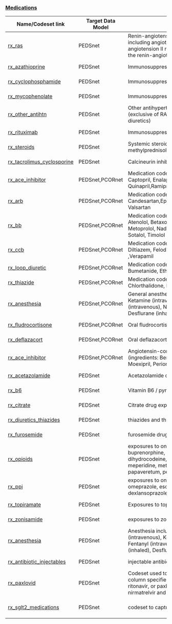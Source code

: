 

### [Medications](https://pedsnet.github.io/Variable-Dictionary/pages/medication_codesets.html)


| Name/Codeset link | Target Data Model | Description | Vocabularies | Last Updated | Primary Developer | Status | Metadata |
|-------------------|-------------------|-------------|--------------|--------------|-------------------|--------|-------|
|[rx_ras](https://github.com/PEDSnet/Variable-Dictionary/blob/main/drug/rx_ras.csv)|PEDSnet|Renin-angiotensin-aldosterone system blocking medications including angiotension-converting enzyme (ACE) inhibitors, angiotension II receptor blockers (ARBs), and other agents acting on the renin-angiotension system|NA|2021-03-01|Levon Utidjian|NA||
|[rx_azathioprine](https://github.com/PEDSnet/Variable-Dictionary/blob/main/drug/rx_azathioprine.csv)|PEDSnet|Immunosuppressive medication azathioprine|NA|2019-11-01|Hanieh Razzaghi|NA||
|[rx_cyclophosphamide](https://github.com/PEDSnet/Variable-Dictionary/blob/main/drug/rx_cyclophosphamide.csv)|PEDSnet|Immunosuppressive medication cyclophosphamide|NA|2019-11-01|Hanieh Razzaghi|NA||
|[rx_mycophenolate](https://github.com/PEDSnet/Variable-Dictionary/blob/main/drug/rx_mycophenolate.csv)|PEDSnet|Immunosuppressive medication mycophenolate|NA|2019-11-01|Hanieh Razzaghi|NA||
|[rx_other_antihtn](https://github.com/PEDSnet/Variable-Dictionary/blob/main/drug/rx_other_antihtn.csv)|PEDSnet|Other antihypertensive medications not otherwise classified (exclusive of RAS blockers, calcium channel blockers, beta blockers, diuretics)|NA|2021-03-01|Levon Utidjian|NA||
|[rx_rituximab](https://github.com/PEDSnet/Variable-Dictionary/blob/main/drug/rx_rituximab.csv)|PEDSnet|Immunosuppressive medication rituximab|NA|2019-11-01|Hanieh Razzaghi|NA||
|[rx_steroids](https://github.com/PEDSnet/Variable-Dictionary/blob/main/drug/rx_steroids.csv)|PEDSnet|Systemic steroids including prednisone, prednisolone, and methylprednisolone|NA|2019-11-01|Hanieh Razzaghi|NA||
|[rx_tacrolimus_cyclosporine](https://github.com/PEDSnet/Variable-Dictionary/blob/main/drug/rx_tacrolimus_cyclosporine.csv)|PEDSnet|Calcineurin inhibitors tacrolimus cyclosporine|NA|2019-11-01|Hanieh Razzaghi|NA||
|[rx_ace_inhibitor](https://github.com/PEDSnet/Variable-Dictionary/blob/main/drug/rx_ace_inhibitor.csv)|PEDSnet,PCORnet|Medication codeset for the following ingredients: Benazepril, Captopril, Enalapril, Fosinopril, Lisinopril, Moexipril, Periondopril, Quinapril,Ramipril, Trandolapril|NA|2021-11-01|Levon Utidjian|NA||
|[rx_arb](https://github.com/PEDSnet/Variable-Dictionary/blob/main/drug/rx_arb.csv)|PEDSnet,PCORnet|Medication codeset for the following ingredients: Azilsartan, Candesartan,Eprosartan,Irbesartan,Losartan,Olmesartan,Telmisartan, Valsartan|NA|2021-11-01|Levon Utidjian|NA||
|[rx_bb](https://github.com/PEDSnet/Variable-Dictionary/blob/main/drug/rx_bb.csv)|PEDSnet,PCORnet|Medication codeset for the following ingredients:, Acebutolol, Atenolol, Betaxolol,Bisoprolol, Carteolol, Carvediol, Labetalol, Metoprolol, Nadolol, Nebivolol, Penbutolol, Pindolol, Propanolol, Sotalol, Timolol|NA|2021-11-01|Levon Utidjian|NA||
|[rx_ccb](https://github.com/PEDSnet/Variable-Dictionary/blob/main/drug/rx_ccb.csv)|PEDSnet,PCORnet|Medication codeset for the following ingredients: Amlodipine, Diltiazem, Felodipine, Isradipine, Nicardipine, Nifedipine, Nisoldipine ,Verapamil|NA|2021-11-01|Levon Utidjian|NA||
|[rx_loop_diuretic](https://github.com/PEDSnet/Variable-Dictionary/blob/main/drug/rx_loop_diuretic.csv)|PEDSnet,PCORnet|Medication codeset for the following ingredients: Furosemide, Bumetanide, Ethacrynic acid, Torsemide|NA|2021-11-01|Levon Utidjian|NA||
|[rx_thiazide](https://github.com/PEDSnet/Variable-Dictionary/blob/main/drug/rx_thiazide.csv)|PEDSnet,PCORnet|Medication codeset for the following ingredients: Chlorothiazide, Chlorthalidone, Hydrochlorothiazide, Indapamide, Metolazone|NA|2021-11-01|Levon Utidjian|NA||
|[rx_anesthesia](https://github.com/PEDSnet/Variable-Dictionary/blob/main/drug/rx_anesthesia.csv)|PEDSnet,PCORnet|General anesthesia: Propofol (intravenous), Etomidate (intravenous), Ketamine (intravenous), Midazolam (intravenous), Fentanyl (intravenous), Nitrous oxide (inhaled), Sevoflurane (inhaled), Desflurane (inhaled), Isoflurane (inhaled)|NA|2022-02-01|Kimberley Dickinson|NA||
|[rx_fludrocortisone](https://github.com/PEDSnet/Variable-Dictionary/blob/main/drug/rx_fludrocortisone.csv)|PEDSnet,PCORnet|Oral fludrocortisone|NA|2022-02-01|Kimberley Dickinson|NA||
|[rx_deflazacort](https://github.com/PEDSnet/Variable-Dictionary/blob/main/drug/rx_deflazacort.csv)|PEDSnet,PCORnet|Oral deflazacort|NA|2022-02-01|Kimberley Dickinson|NA||
|[rx_ace_inhibitor](https://github.com/PEDSnet/Variable-Dictionary/blob/main/drug/rx_ace_inhibitor.csv)|PEDSnet,PCORnet|Angiotensin-converting enzyme (ACE) inhibitor medications (ingredients: Benazepril, Captopril, Enalapril, Fosinopril, Lisinopril, Moexipril, Periondopril, Quinapril, Ramipril, Trandolapril).|NDC,RxNorm,RxNorm Extension|2021-11-01|Levon Utidjian|NA||
|[rx_acetazolamide](https://github.com/PEDSnet/Variable-Dictionary/blob/main/drug/rx_acetazolamide.csv)|PEDSnet|Acetazolamide drug exposures: oral, injectable, and topical|RxNorm,RxNorm Extension|2021-02-12|Mitch Maltenfort|NA||
|[rx_b6](https://github.com/PEDSnet/Variable-Dictionary/blob/main/drug/rx_b6.csv)|PEDSnet|Vitamin B6 / pyridoxine exposures: oral|RxNorm|2021-05-14|Kim Dickinson|NA||
|[rx_citrate](https://github.com/PEDSnet/Variable-Dictionary/blob/main/drug/rx_citrate.csv)|PEDSnet|Citrate drug exposures|RxNorm,RxNorm Extension|2021-05-12|Kim Dickinson|NA||
|[rx_diuretics_thiazides](https://github.com/PEDSnet/Variable-Dictionary/blob/main/drug/rx_diuretics_thiazides.csv)|PEDSnet|thiazides and thiazide-like diuretics: oral|RxNorm,RxNorm Extension|2021-05-12|Kim Dickinson|NA||
|[rx_furosemide](https://github.com/PEDSnet/Variable-Dictionary/blob/main/drug/rx_furosemide.csv)|PEDSnet|furosemide drug exposures: oral, injectable|RxNorm,RxNorm Extension|2021-02-12|Mitch Maltenfort|NA||
|[rx_opioids](https://github.com/PEDSnet/Variable-Dictionary/blob/main/drug/rx_opioids.csv)|PEDSnet|exposures to one of the following opioids: tilidine, tramadol, buprenorphine, butorphanol, dezocine, codeine, fentanyl, dihydrocodeine,  morphine, hydromorphone, Ketobemidone, meperidine, methadone, nalbuphine, opium, oxycodone, papaveretum, pentazocine, pirinitramide, propoxyphene, tapentadol|RxNorm,RxNorm Extension|2021-09-08|Mitch Maltenfort|NA||
|[rx_ppi](https://github.com/PEDSnet/Variable-Dictionary/blob/main/drug/rx_ppi.csv)|PEDSnet|exposures to one of the following proton-pump inhibitors: omeprazole, esomeprazole, lansoprazole, pantoprazole, rabeprazole, dexlansoprazole|RxNorm,RxNorm Extension|2022-08-01|Julia Schuchard|NA||
|[rx_topiramate](https://github.com/PEDSnet/Variable-Dictionary/blob/main/drug/rx_topiramate.csv)|PEDSnet|Exposures to topiramate: oral|RxNorm,RxNorm Extension|2021-02-12|Mitch Maltenfort|NA||
|[rx_zonisamide](https://github.com/PEDSnet/Variable-Dictionary/blob/main/drug/rx_zonisamide.csv)|PEDSnet|exposures to zonisamide: oral|RxNorm,RxNorm Extension|2021-02-12|Mitch Maltenfort|NA||
|[rx_anesthesia](https://github.com/PEDSnet/Variable-Dictionary/blob/main/drug/rx_anesthesia.csv)|PEDSnet|Anesthesia including Propofol (intravenous), Etomidate (intravenous), Ketamine (intravenous), Midazolam (intravenous), Fentanyl (intravenous), Nitrous oxide (inhaled), Sevoflurane (inhaled), Desflurane (inhaled), Isoflurane (inhaled)|RxNorm,RxNorm Extension|2022-02-01|Kimberley Dickinson|NA||
|[rx_antibiotic_injectables](https://github.com/PEDSnet/Variable-Dictionary/blob/main/drug/rx_antibiotic_injectables.csv)|PEDSnet|injectable antibiotic drugs for neonates|RxNorm|2023-05-01|Nicole Marchesani|at clinical dose group level||
|[rx_paxlovid](https://github.com/PEDSnet/Variable-Dictionary/blob/main/drug/rx_paxlovid.csv)|PEDSnet|Codeset used to identify Paxlovid prescriptions. Note: the code_type column specifies whether the concept_id refers to nirmatrelvir, ritonavir, or paxlovid (nirmatrelvir/ritonavir). To identify Paxlovid, a nirmatrelvir and ritonavir code needed to occur on the same day.|NDC,RxNorm,Other|2022-10-10|Kathryn Hirabayashi|Link to repo of study for which the codeset was developed: https://atlassian.chop.edu/bitbucket/projects/COV/repos/paxlovid_brief/browse||
|[rx_sglt2_medications](https://github.com/PEDSnet/Variable-Dictionary/blob/main/drug/rx_sglt2_medications.csv)|PEDSnet|codeset to capture all sglt2 inhibitor prescription codes|RxNorm|2023-06-29|Rodrigo Azuero-Dajud|NA||
